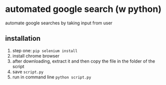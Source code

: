 # automated google search (w python)
automate google searches by taking input from user

## installation
1. step one: `pip selenium install`
2. install chrome browser 
3. after downloading, extract it and then copy the file in the folder of the script
4. save `script.py`
5. run in command line `python script.py`